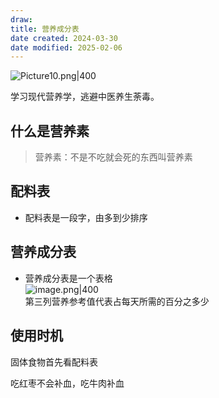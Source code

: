 ```yaml
---
draw:
title: 营养成分表
date created: 2024-03-30
date modified: 2025-02-06
---
```


![Picture10.png|400](https://imagehosting4picgo.oss-cn-beijing.aliyuncs.com/imagehosting/fix-dir%2Fliuyishou%2Ftmp%2F2024%2F04%2F08%2F01-12-48-e960f89240cd8d9d94b3ca88ead57c79-Picture10-f2d270.png?x-oss-process=image/resize,l_400)

学习现代营养学，逃避中医养生荼毒。

<!-- more -->

## [](https://liugongzi.org/%E8%90%A5%E5%85%BB%E5%AD%A6/#%E4%BB%80%E4%B9%88%E6%98%AF%E8%90%A5%E5%85%BB%E7%B4%A0 "什么是营养素") 什么是营养素

> 营养素：不是不吃就会死的东西叫营养素

## 配料表

- 配料表是一段字，由多到少排序

## 营养成分表

- 营养成分表是一个表格  
![image.png|400](https://imagehosting4picgo.oss-cn-beijing.aliyuncs.com/imagehosting/fix-dir%2Fpicgo%2Fpicgo-clipboard-images%2F2024%2F04%2F14%2F00-44-35-a3273510cc0084008ac3b9ec99d5b2ca-20240414004434-ce274f.png)  
第三列营养参考值代表占每天所需的百分之多少

## 使用时机

固体食物首先看配料表

吃红枣不会补血，吃牛肉补血
